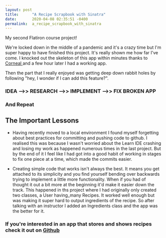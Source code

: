 ```yaml
---
layout: post
title:      "A Recipe Scrapbook with Sinatra"
date:       2020-04-08 02:35:51 -0400
permalink:  a_recipe_scrapbook_with_sinatra
---
```



My second Flatiron course project!

We're locked down in the middle of a pandemic and it's a crazy time but I'm super happy to have finished this project. It's really shown me how far I've come. I knocked out the skeleton of this app within minutes thanks to [Corneal ](https://github.com/thebrianemory/corneal) and a few hour later I had a working app.

Then the part that I really enjoyed was getting deep down rabbit holes by following "hey, I wonder if I can add this feature?". 

### IDEA -->> RESEARCH -->> IMPLEMENT -->> FIX BROKEN APP 
###   And Repeat


## The Important Lessons

*  Having recently moved to a local environment I found myself forgetting about best practices for committing and  pushing code to github. I realised this was because I wasn't worried about the Learn IDE crashing and losing my work as happened numerous times in the last project. But by the end of it I feel like I had got into a good habit of working in stages to fix one piece at a time, which made the commits easier.

*  Creating simple code that works isn't always the best. It means you get attached to its simplicity and you find yourself bending over backwards trying to implement a little more functionality. When if you had of thought it out a bit more at the beginning it'd make it easier down the track. This happened in ths project where I had originally only created two classes, a User having_many Recipes. It worked well enough but was making it super hard to output ingredients of the recipe. So after talking with an instructor I added an Ingredients class and the app was the better for it.


### If you're interested in an app that stores and shows recipes check it out on [Github](https://github.com/lukesherwood/sinatra-project-recipe-scrapbook)



